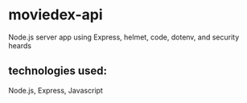 # moviedex-api

Node.js server app using Express, helmet, code, dotenv, and security heards

## technologies used:

Node.js, Express, Javascript

